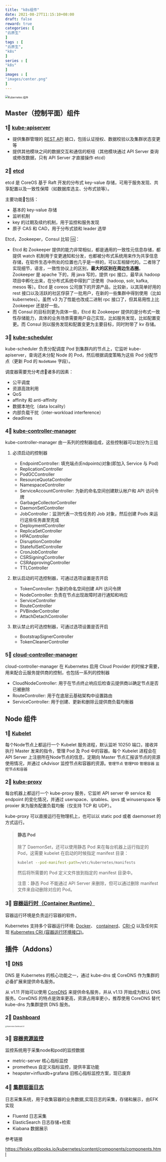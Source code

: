 ```yaml
---
title: "k8s组件"
date: 2021-08-27T11:15:10+08:00
draft: false
reward: true
categories: [
"云原生"
]
tags : [
"云原生",
"k8s"
]
series : [
"k8s"
]
images : [
"images/center.png"
]
---
```




<img src="http://picgo.6and.ltd/img/components-of-kubernetes.svg" alt="Kubernetes 组件" style="zoom: 60%;" />

## Master（控制平面）组件

### 1⃣️ [kube-apiserver](https://feisky.gitbooks.io/kubernetes/content/components/apiserver.html)

- 提供集群管理的 [REST API](https://kubernetes.io/docs/reference/generated/kubernetes-api/v1.21/) 接口，包括认证授权、数据校验以及集群状态变更等
- 提供其他模块之间的数据交互和通信的枢纽（其他模块通过 API Server 查询或修改数据，只有 API Server 才直接操作 etcd）

### 2⃣️ [etcd](https://feisky.gitbooks.io/kubernetes/content/components/etcd.html)

etcd 是 CoreOS 基于 Raft 开发的分布式 key-value 存储，可用于服务发现、共享配置以及一致性保障（如数据库选主、分布式锁等）。

 主要功能🔧包括：

- 基本的 key-value 存储
- 监听机制
- key 的过期及续约机制，用于监控和服务发现
- 原子 CAS 和 CAD，用于分布式锁和 leader 选举

 Etcd，Zookeeper，Consul 比较 🆚：

- Etcd 和 Zookeeper 提供的能力非常相似，都是通用的一致性元信息存储，都提供 watch 机制用于变更通知和分发，也都被分布式系统用来作为共享信息存储，在软件生态中所处的位置也几乎是一样的，可以互相替代的。二者除了实现细节，语言，一致性协议上的区别，**最大的区别在周边生态圈**。Zookeeper 是 apache 下的，用 java 写的，提供 rpc 接口，最早从 hadoop 项目中孵化出来，在分布式系统中得到广泛使用（hadoop, solr, kafka, mesos 等）。Etcd 是 coreos 公司旗下的开源产品，比较新，以其简单好用的 rest 接口以及活跃的社区俘获了一批用户，在新的一些集群中得到使用（比如 kubernetes）。虽然 v3 为了性能也改成二进制 rpc 接口了，但其易用性上比 Zookeeper 还是好一些。
- 而 Consul 的目标则更为具体一些，Etcd 和 Zookeeper 提供的是分布式一致性存储能力，具体的业务场景需要用户自己实现，比如服务发现，比如配置变更。而 Consul 则以服务发现和配置变更为主要目标，同时附带了 kv 存储。

### 3⃣️ [kube-scheduler](https://kubernetes.io/zh/docs/concepts/overview/components/)

kube-scheduler 负责分配调度 Pod 到集群内的节点上，它监听 kube-apiserver，查询还未分配 Node 的 Pod，然后根据调度策略为这些 Pod 分配节点（更新 Pod 的 `NodeName` 字段）。

调度器需要充分考虑🤔诸多的因素：

- 公平调度
- 资源高效利用
- QoS
- affinity 和 anti-affinity
- 数据本地化（data locality）
- 内部负载干扰（inter-workload interference）
- deadlines

### 4⃣️ [kube-controller-manager](https://feisky.gitbooks.io/kubernetes/content/components/controller-manager.html#kube-controller-manager)

kube-controller-manager 由一系列的控制器组成，这些控制器可以划分为三组

1. 必须启动的控制器

   - EndpointController: 填充端点(Endpoints)对象(即加入 Service 与 Pod)
   - ReplicationController
   - PodGCController
   - ResourceQuotaController
   - NamespaceController
   - ServiceAccountController: 为新的命名空间创建默认帐户和 API 访问令牌
   - GarbageCollectorController
   - DaemonSetController
   - JobController：监测代表一次性任务的 Job 对象，然后创建 Pods 来运行这些任务直至完成
   - DeploymentController
   - ReplicaSetController
   - HPAController
   - DisruptionController
   - StatefulSetController
   - CronJobController
   - CSRSigningController
   - CSRApprovingController
   - TTLController
2. 默认启动的可选控制器，可通过选项设置是否开启

   - TokenController: 为新的命名空间创建 API 访问令牌
   - NodeController: 负责在节点出现故障时进行通知和响应
   - ServiceController
   - RouteController
   - PVBinderController
   - AttachDetachController
3. 默认禁止的可选控制器，可通过选项设置是否开启

   - BootstrapSignerController
   - TokenCleanerController

### 5⃣️ [cloud-controller-manager](https://feisky.gitbooks.io/kubernetes/content/components/controller-manager.html#kube-controller-manager)

cloud-controller-manager 在 Kubernetes 启用 Cloud Provider 的时候才需要，用来配合云服务提供商的控制，也包括一系列的控制器

- CloudNodeController: 用于在节点终止响应后检查云提供商以确定节点是否已被删除
- RouteController: 用于在底层云基础架构中设置路由
- ServiceController: 用于创建、更新和删除云提供商负载均衡器

## Node 组件

### 1⃣️ [Kubelet](https://feisky.gitbooks.io/kubernetes/content/components/kubelet.html)

每个Node节点上都运行一个 Kubelet 服务进程，默认监听 10250 端口，接收并执行 Master 发来的指令，管理 Pod 及 Pod 中的容器。每个 Kubelet 进程会在 API Server 上注册所在Node节点的信息，定期向 Master 节点汇报该节点的资源使用情况，并通过 cAdvisor 监控节点和容器的资源。`管理节点`  `管理POD`  `管理容器`  `监控节点和容器`

### 2⃣️ [kube-proxy](https://feisky.gitbooks.io/kubernetes/content/components/kube-proxy.html)

每台机器上都运行一个 kube-proxy 服务，它监听 API server 中 service 和 endpoint 的变化情况，并通过 userspace、iptables、ipvs 或 winuserspace 等 proxier 来为服务配置负载均衡（仅支持 TCP 和 UDP）。

kube-proxy 可以直接运行在物理机上，也可以以 static pod 或者 daemonset 的方式运行。

> #### 静态 Pod
>
> 除了 DaemonSet，还可以使用静态 Pod 来在每台机器上运行指定的 Pod，这需要 kubelet 在启动的时候指定 manifest 目录：
>
> ```sh
> kubelet --pod-manifest-path=/etc/kubernetes/manifests
> ```
>
> 然后将所需要的 Pod 定义文件放到指定的 manifest 目录中。
>
> 注意：静态 Pod 不能通过 API Server 来删除，但可以通过删除 manifest 文件来自动删除对应的 Pod。

### 3⃣️ [容器运行时（Container Runtime）](https://kubernetes.io/zh/docs/concepts/overview/components/)

容器运行环境是负责运行容器的软件。

Kubernetes 支持多个容器运行环境: [Docker](https://kubernetes.io/zh/docs/reference/kubectl/docker-cli-to-kubectl/)、 [containerd](https://containerd.io/docs/)、[CRI-O](https://cri-o.io/#what-is-cri-o) 以及任何实现 [Kubernetes CRI (容器运行环境接口)](https://github.com/kubernetes/community/blob/master/contributors/devel/sig-node/container-runtime-interface.md)。

## 插件（Addons）

### 1⃣️ [DNS](https://feisky.gitbooks.io/kubernetes/content/components/kube-dns.html)

DNS 是 Kubernetes 的核心功能之一，通过 kube-dns 或 CoreDNS 作为集群的必备扩展来提供命名服务。

从 v1.11 开始可以使用 [CoreDNS](https://coredns.io/) 来提供命名服务，并从 v1.13 开始成为默认 DNS 服务。CoreDNS 的特点是效率更高，资源占用率更小，推荐使用 CoreDNS 替代 kube-dns 为集群提供 DNS 服务。

### 2⃣️ [Dashboard](https://kubernetes.io/zh/docs/tasks/access-application-cluster/web-ui-dashboard/)

<img src="http://picgo.6and.ltd/img/ui-dashboard.png" alt="Kubernetes Dashboard UI" style="zoom: 33%;" />

### 3⃣️ [容器资源监控](https://kubernetes.io/zh/docs/tasks/debug-application-cluster/resource-usage-monitoring/)

监控系统用于采集node和pod的监控数据

- metric-server 核心指标监控
- prometheus 自定义指标监控，提供丰富功能
- heapster+influxdb+grafana 旧核心指标监控方案，现已废弃

### 4⃣️ [集群层面日志](https://kubernetes.io/zh/docs/concepts/cluster-administration/logging/)

日志采集系统，用于收集容器的业务数据,实现日志的采集，存储和展示，由EFK实现

- Fluentd 日志采集
- ElasticSearch 日志存储+检索
- Kiabana 数据展示


参考链接

https://feisky.gitbooks.io/kubernetes/content/components/components.html